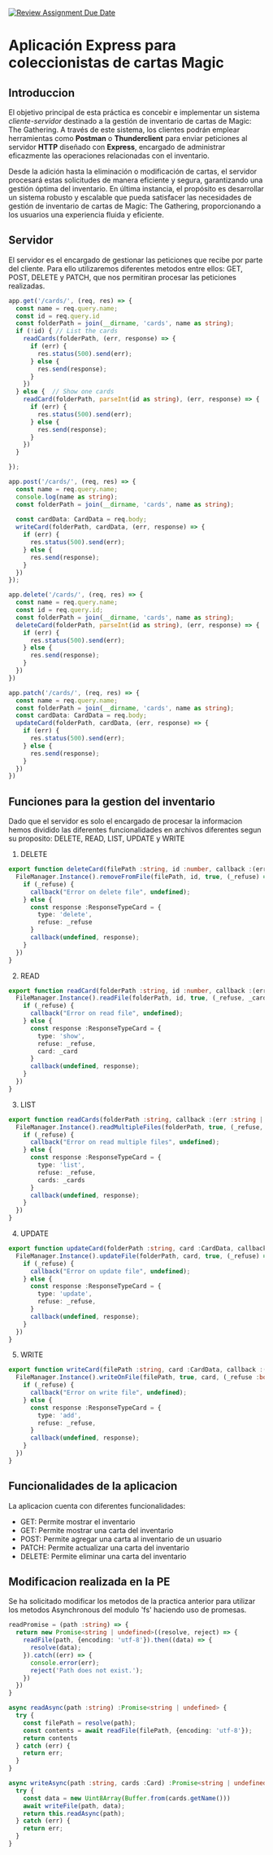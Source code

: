 [![Review Assignment Due Date](https://classroom.github.com/assets/deadline-readme-button-24ddc0f5d75046c5622901739e7c5dd533143b0c8e959d652212380cedb1ea36.svg)](https://classroom.github.com/a/sNC2m9MU)
<p align="center">
</p>

# Aplicación Express para coleccionistas de cartas Magic
## Introduccion
El objetivo principal de esta práctica es concebir e implementar un sistema *cliente-servidor* destinado a la gestión de inventario de cartas de Magic: The Gathering. A través de este sistema, los clientes podrán emplear herramientas como **Postman** o **Thunderclient** para enviar peticiones al servidor **HTTP** diseñado con **Express**, encargado de administrar eficazmente las operaciones relacionadas con el inventario.

Desde la adición hasta la eliminación o modificación de cartas, el servidor procesará estas solicitudes de manera eficiente y segura, garantizando una gestión óptima del inventario. En última instancia, el propósito es desarrollar un sistema robusto y escalable que pueda satisfacer las necesidades de gestión de inventario de cartas de Magic: The Gathering, proporcionando a los usuarios una experiencia fluida y eficiente.

## Servidor
El servidor es el encargado de gestionar las peticiones que recibe por parte del cliente. Para ello utilizaremos diferentes metodos entre ellos: GET, POST, DELETE y PATCH, que nos permitiran procesar las peticiones realizadas.

```typescript
app.get('/cards/', (req, res) => {
  const name = req.query.name;
  const id = req.query.id
  const folderPath = join(__dirname, 'cards', name as string);
  if (!id) { // List the cards
    readCards(folderPath, (err, response) => {
      if (err) {
        res.status(500).send(err);
      } else {
        res.send(response);
      }
    })
  } else {  // Show one cards
    readCard(folderPath, parseInt(id as string), (err, response) => {
      if (err) {
        res.status(500).send(err);
      } else {
        res.send(response);
      }
    }) 
  }

});

app.post('/cards/', (req, res) => {
  const name = req.query.name;
  console.log(name as string);
  const folderPath = join(__dirname, 'cards', name as string);
  
  const cardData: CardData = req.body;
  writeCard(folderPath, cardData, (err, response) => {
    if (err) {
      res.status(500).send(err);
    } else {
      res.send(response);
    }
  })
});

app.delete('/cards/', (req, res) => {
  const name = req.query.name; 
  const id = req.query.id;
  const folderPath = join(__dirname, 'cards', name as string);
  deleteCard(folderPath, parseInt(id as string), (err, response) => {
    if (err) {
      res.status(500).send(err);
    } else {
      res.send(response);
    }
  })
})

app.patch('/cards/', (req, res) => {
  const name = req.query.name; 
  const folderPath = join(__dirname, 'cards', name as string);
  const cardData: CardData = req.body;
  updateCard(folderPath, cardData, (err, response) => {
    if (err) {
      res.status(500).send(err);
    } else {
      res.send(response);
    }
  })
})
```

## Funciones para la gestion del inventario
Dado que el servidor es solo el encargado de procesar la informacion hemos dividido las diferentes funcionalidades en archivos diferentes segun su proposito: DELETE, READ, LIST, UPDATE y WRITE

1. DELETE
```typescript
export function deleteCard(filePath :string, id :number, callback :(err :string  | undefined, res :ResponseTypeCard | undefined) => void) {
  FileManager.Instance().removeFromFile(filePath, id, true, (_refuse) => {
    if (_refuse) {
      callback("Error on delete file", undefined);
    } else {
      const response :ResponseTypeCard = {
        type: 'delete',
        refuse: _refuse
      }
      callback(undefined, response); 
    }
  })
}
```

2. READ
```typescript
export function readCard(folderPath :string, id :number, callback :(err :string | undefined, res :ResponseTypeCard | undefined) => void) :void {
  FileManager.Instance().readFile(folderPath, id, true, (_refuse, _card) => {
    if (_refuse) {
      callback("Error on read file", undefined);
    } else {
      const response :ResponseTypeCard = {
        type: 'show',
        refuse: _refuse,
        card: _card
      }
      callback(undefined, response);
    }
  })
}
```

3. LIST
```typescript
export function readCards(folderPath :string, callback :(err :string | undefined, res :ResponseTypeCard | undefined) => void) :void {
  FileManager.Instance().readMultipleFiles(folderPath, true, (_refuse, _cards) => {
    if (_refuse) {
      callback("Error on read multiple files", undefined);
    } else {
      const response :ResponseTypeCard = {
        type: 'list',
        refuse: _refuse,
        cards: _cards
      }
      callback(undefined, response);
    }
  })
}
```

4. UPDATE
```typescript
export function updateCard(folderPath :string, card :CardData, callback :(err :string | undefined, res :ResponseTypeCard | undefined) => void) :void {
  FileManager.Instance().updateFile(folderPath, card, true, (_refuse) => {
    if (_refuse) {
      callback("Error on update file", undefined);
    } else {
      const response :ResponseTypeCard = {
        type: 'update',
        refuse: _refuse,
      }
      callback(undefined, response);
    }
  })
}
```

5. WRITE
```typescript
export function writeCard(filePath :string, card :CardData, callback :(err :string | undefined, res :ResponseTypeCard | undefined) => void) {
  FileManager.Instance().writeOnFile(filePath, true, card, (_refuse :boolean) => {
    if (_refuse) {
      callback("Error on write file", undefined);
    } else {
      const response :ResponseTypeCard = {
        type: 'add',
        refuse: _refuse,
      }
      callback(undefined, response);
    }
  })
}
```

## Funcionalidades de la aplicacion
La aplicacion cuenta con diferentes funcionalidades:
- GET: Permite mostrar el inventario
- GET: Permite mostrar una carta del inventario
- POST: Permite agregar una carta al inventario de un usuario
- PATCH: Permite actualizar una carta del inventario
- DELETE: Permite eliminar una carta del inventario


## Modificacion realizada en la PE
Se ha solicitado modificar los metodos de la practica anterior para utilizar los metodos Asynchronous del modulo 'fs' haciendo uso de promesas.
```typescript
readPromise = (path :string) => { 
  return new Promise<string | undefined>((resolve, reject) => {
    readFile(path, {encoding: 'utf-8'}).then((data) => {
      resolve(data);
    }).catch((err) => {
      console.error(err);
      reject('Path does not exist.');
    })
  })
}

async readAsync(path :string) :Promise<string | undefined> {
  try {
    const filePath = resolve(path);
    const contents = await readFile(filePath, {encoding: 'utf-8'});
    return contents
  } catch (err) {
    return err;
  }
}

async writeAsync(path :string, cards :Card) :Promise<string | undefined> {
  try {
    const data = new Uint8Array(Buffer.from(cards.getName()))
    await writeFile(path, data);      
    return this.readAsync(path);
  } catch (err) {
    return err;
  }
}
```
